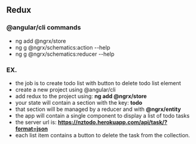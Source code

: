 ## Redux

### @angular/cli commands

- ng add @ngrx/store
- ng g @ngrx/schematics:action --help
- ng g @ngrx/schematics:reducer --help

### EX.

- the job is to create todo list with button to delete todo list element
- create a new project using @angular/cli
- add redux to the project using: **ng add @ngrx/store**
- your state will contain a section with the key: **todo**
- that section will be managed by a reducer and with **@ngrx/entity**
- the app will contain a single component to display a list of todo tasks
- the server url is: **https://nztodo.herokuapp.com/api/task/?format=json**
- each list item contains a button to delete the task from the collection.